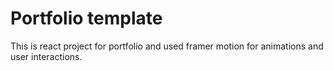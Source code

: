 # Portfolio template
This is react project for portfolio and used framer motion for animations and user interactions. 